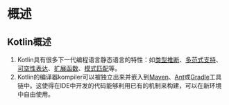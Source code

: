 # 概述
## Kotlin概述
1. Kotlin具有很多下一代编程语言静态语言的特性：如[类型推断](https://zh.wikipedia.org/wiki/%E7%B1%BB%E5%9E%8B%E6%8E%A8%E8%AE%BA)、[多范式支持](https://www.zhihu.com/question/20428688)、[可空性表达](https://www.jianshu.com/p/a1a1a79ae4e1)、[扩展函数](https://www.kotlincn.net/docs/reference/extensions.html)、[模式匹配](https://baike.baidu.com/item/%E6%A8%A1%E5%BC%8F%E5%8C%B9%E9%85%8D)等。
2. Kotlin的编译器kompiler可以被独立出来并嵌入到[Maven](https://baike.baidu.com/item/Maven)、[Ant](https://baike.baidu.com/item/Ant/785685#2)或[Gradle](https://baike.baidu.com/item/gradle)工具链中。这使得在IDE中开发的代码能够利用已有的机制来构建，可以在新环境中自由使用。

